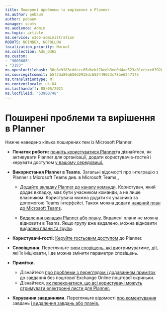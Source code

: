 ```yaml
---
title: Поширені проблеми та вирішення в Planner
ms.author: pebaum
author: pebaum
manager: scotv
ms.audience: Admin
ms.topic: article
ms.service: o365-administration
ROBOTS: NOINDEX, NOFOLLOW
localization_priority: Normal
ms.collection: Adm_O365
ms.custom:
- "9000685"
- "3193"
ms.openlocfilehash: 30e8e9f83cddccc85dbebf7bedb3ee0d4ad523a81ecbce039208c400f7c87a8b
ms.sourcegitcommit: b5f7da89a650d2915dc652449623c78be6247175
ms.translationtype: MT
ms.contentlocale: uk-UA
ms.lasthandoff: 08/05/2021
ms.locfileid: "53960748"
---
```

# <a name="planner-common-issues-and-resolutions"></a>Поширені проблеми та вирішення в Planner

Нижче наведено кілька поширених тем із Microsoft Planner.
 
- **Початок роботи:** [почніть користуватися Planner](https://support.office.com/article/microsoft-planner-help-4a9a13c6-3adf-4a60-a6fc-15c0b15e16fc)та дізнайтеся, як активувати Planner для організації, додати користувачів-гостей і керувати доступом [у вашому середовищі.](https://docs.microsoft.com/office365/planner/planner-for-admins)

- **Використання Planner в Teams.** Загальні відомості про інтеграцію з Planner з Microsoft Teams див. в Microsoft Teams [.](https://support.office.com/article/62798a9f-e8f7-4722-a700-27dd28a06ee0)

     - [Додайте вкладку Planner до каналу команди](https://support.office.com/article/62798a9f-e8f7-4722-a700-27dd28a06ee0#bkmk_addaplannertabtoateamchannel). Користувач, який додає вкладку, має бути учасником команди, а не лише власником. Користувача можна додати як учасника за допомогою Teams інтерфейсі. Також можна додати [наявний план до Microsoft Teams](https://techcommunity.microsoft.com/t5/Planner-Blog/Bringing-a-Plan-into-Microsoft-Teams/ba-p/57463).

    - [Видалення вкладки Planner або плану.](https://support.office.com/article/62798a9f-e8f7-4722-a700-27dd28a06ee0#bkmk_removeaplannertabordeleteaplan) Видалені плани не можна відновити в Teams. Якщо групу вже видалено, можна відновити [видалені плани та групи](https://techcommunity.microsoft.com/t5/planner-blog/microsoft-planner-now-you-can-recover-deleted-plans-and-groups/ba-p/362242
).
 
- **Користувачі-гості:** [Керуйте гостьовим доступом](https://support.office.com/article/guest-access-in-microsoft-planner-cc5d7f96-dced-4da4-ab62-08c72d9759c6) до Planner.
 
- **Сповіщення.** Перегляньте [типи сповіщень, які ви](https://support.office.com/article/stay-on-top-of-tasks-and-plans-with-email-and-notifications-cce223d6-b0ae-43cf-a080-266e2414a859)отримуватиме, дії, які їх ініціювати, і де можна змінити параметри сповіщень.
 
- **Примітки.** 
   - Дізнайтеся [про проблеми з переглядом і додаванням приміток](https://docs.microsoft.com/office365/planner/planner-for-admins#can-people-in-my-organization-use-planner-if-they-dont-have-an-exchange-online-mailbox) до завдання без поштової Exchange Online поштової скриньки.
   - Дізнайтеся, [як переконатися, що всі користувачі можуть отримувати електронні листи для Planner.](https://docs.microsoft.com/office365/planner/planner-for-admins#how-do-i-make-sure-all-my-users-can-get-emails-forplanner)

- **Керування завданнями.** Перегляньте відомості [про коментування](https://support.office.com/article/comment-on-tasks-in-microsoft-planner-fd4aedde-7785-4cd0-96ee-122fbc9140e1) завдань [і видалення завдань або планів.](https://support.office.com/article/delete-a-task-or-plan-39e10e78-13f0-446d-94cd-9e562648497a)

